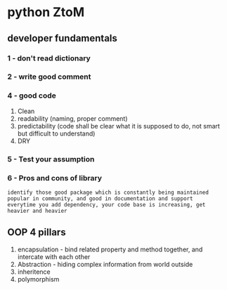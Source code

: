 # python ZtoM

## developer fundamentals

### 1 - don't read dictionary

### 2 - write good comment

### 4 - good code

1. Clean
2. readability (naming, proper comment)
3. predictability (code shall be clear what it is supposed to do, not smart but difficult to understand)
4. DRY

### 5 - Test your assumption

### 6 - Pros and cons of library

    identify those good package which is constantly being maintained
    popular in community, and good in documentation and support
    everytime you add dependency, your code base is increasing, get heavier and heavier

## OOP 4 pillars

1. encapsulation - bind related property and method together, and intercate with each other
2. Abstraction - hiding complex information from world outside
3. inheritence
4. polymorphism